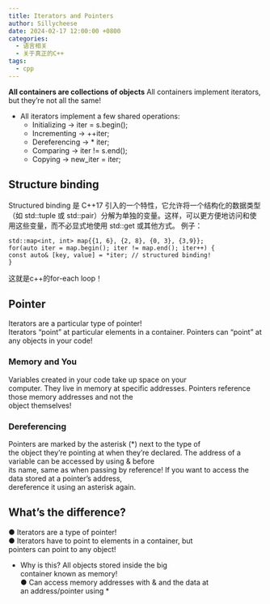 ```yaml
---
title: Iterators and Pointers
author: Sillycheese
date: 2024-02-17 12:00:00 +0800
categories:
  - 语言相关
  - 关于真正的C++
tags:
  - cpp
---
```

**All containers are collections of objects**
All containers implement iterators, but they’re not all the same!
- All iterators implement a few shared operations:
	- Initializing -> iter = s.begin();
	- Incrementing -> ++iter;
	- Dereferencing -> * iter;
	- Comparing -> iter != s.end();
	- Copying -> new_iter = iter;

## Structure binding
Structured binding 是 C++17 引入的一个特性，它允许将一个结构化的数据类型（如 std::tuple 或 std::pair）分解为单独的变量。这样，可以更方便地访问和使用这些变量，而不必显式地使用 std::get 或其他方式。
例子：
```
std::map<int, int> map{{1, 6}, {2, 8}, {0, 3}, {3,9}};  
for(auto iter = map.begin(); iter != map.end(); iter++) {  
const auto& [key, value] = *iter; // structured binding!  
}
```
这就是c++的for-each loop！
## Pointer
Iterators are a particular type of pointer!  
Iterators “point” at particular elements in a container.
Pointers can “point” at any objects in your code!
### Memory and You
Variables created in your code take up space on your  
computer.
They live in memory at specific addresses.
Pointers reference those memory addresses and not the  
object themselves!
### Dereferencing
Pointers are marked by the asterisk (*) next to the type of  
the object they’re pointing at when they’re declared.
The address of a variable can be accessed by using & before  
its name, same as when passing by reference!
If you want to access the data stored at a pointer’s address,  
dereference it using an asterisk again.

## What’s the difference?
● Iterators are a type of pointer!  
● Iterators have to point to elements in a container, but  
pointers can point to any object!  
- Why is this? All objects stored inside the big  
container known as memory!  
● Can access memory addresses with & and the data at  
an address/pointer using *  
